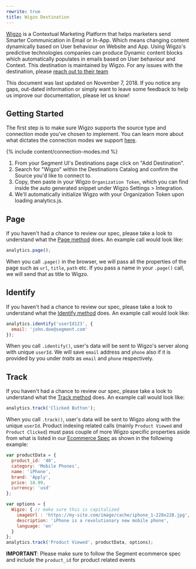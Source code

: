 ```yaml
---
rewrite: true
title: Wigzo Destination
---
```


[Wigzo](https://www.wigzo.com/) is a Contextual Marketing Platform that helps marketers send Smarter Communication in Email or In-App.
Which means changing content dynamically based on User behaviour on Website and App.
Using Wigzo's predictive technologies companies can produce Dynamic content blocks which automatically populates in emails based on User behaviour and Context.
This destination is maintained by Wigzo. For any issues with the destination, please [reach out to their team](mailto:support@wigzo.com)

This document was last updated on November 7, 2018.
If you notice any gaps, out-dated information or simply want to leave some feedback to help us improve our documentation, please let us know!

## Getting Started

The first step is to make sure Wigzo supports the source type and connection mode you've chosen to implement. You can learn more about what dictates the connection modes we support [here](https://segment.com/docs/destinations/#connection-modes).

{% include content/connection-modes.md %}

1. From your Segment UI's Destinations page click on "Add Destination".
2. Search for "Wigzo" within the Destinations Catalog and confirm the Source you'd like to connect to.
3. Copy, then paste in your Wigzo `Organization Token`, which you can find inside the auto generated snippet under Wigzo Settings > Integration.
4. We'll automatically initialize Wigzo with your Organization Token upon loading analytics.js.

## Page

If you haven't had a chance to review our spec, please take a look to understand what the [Page method](https://segment.com/docs/spec/page/) does. An example call would look like:

```javascript
analytics.page();
```

When you call `.page()` in the browser, we will pass all the properties of the page such as `url`, `title`, `path` etc. If you pass a name in your `.page()` call, we will send that as title to Wigzo.

## Identify

If you haven't had a chance to review our spec, please take a look to understand what the [Identify method](https://segment.com/docs/spec/identify/) does. An example call would look like:

```javascript
analytics.identify('userId123', {
  email: 'john.doe@segment.com'
});
```

When you call `.identify()`, user's data will be sent to Wigzo's server along with unique `userId`. We will save `email` address and `phone` also if it is provided by you under *traits* as `email` and `phone` respectively.

## Track

If you haven't had a chance to review our spec, please take a look to understand what the [Track method](https://segment.com/docs/spec/track/) does. An example call would look like:

```javascript
analytics.track('Clicked Button');
```

When you call `.track()`, user's data will be sent to Wigzo along with the unique `userId`.
Product indexing related calls (mainly `Product Viewed` and `Product Clicked`) must pass couple of more Wigzo specific properties aside from what is listed in our [Ecommerce Spec](/docs/spec/ecommerce/v2/) as shown in the following example:

```js
var productData = {
  product_id: '40',
  category: 'Mobile Phones',
  name: 'iPhone',
  brand: 'Apply',
  price: 18.99,
  currency: 'usd'
};

var options = {
  Wigzo: { // make sure this is capitalized
    imageUrl : 'https://my-site.com/image/cache/iphone_1-228x228.jpg',
    description: 'iPhone is a revolutionary new mobile phone',
    language: 'en'
  }
};
analytics.track('Product Viewed', productData, options);
```

**IMPORTANT**: Please make sure to follow the Segment ecommerce spec and include the `product_id` for product related events
